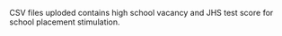CSV files uploded contains high school vacancy and JHS test score for school placement stimulation.

